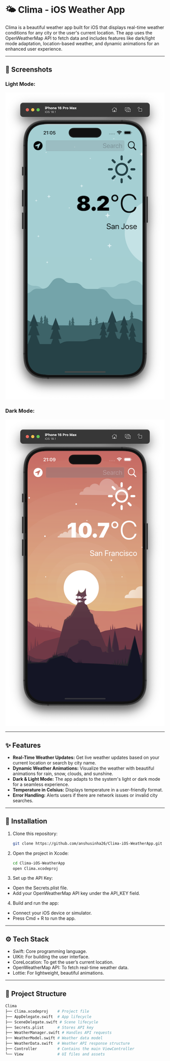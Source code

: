 # 🌤️ Clima - iOS Weather App

Clima is a beautiful weather app built for iOS that displays real-time weather conditions for any city or the user's current location. The app uses the OpenWeatherMap API to fetch data and includes features like dark/light mode adaptation, location-based weather, and dynamic animations for an enhanced user experience.

---

## 📸 Screenshots

### Light Mode:
![Light Mode](Clima/light_mode_screenshot.png)

### Dark Mode:
![Dark Mode](Clima/dark_mode_screenshot.png)

---

## ✨ Features

- **Real-Time Weather Updates:** Get live weather updates based on your current location or search by city name.
- **Dynamic Weather Animations:** Visualize the weather with beautiful animations for rain, snow, clouds, and sunshine.
- **Dark & Light Mode:** The app adapts to the system's light or dark mode for a seamless experience.
- **Temperature in Celsius:** Displays temperature in a user-friendly format.
- **Error Handling:** Alerts users if there are network issues or invalid city searches.

---

## 🔧 Installation

1. Clone this repository:
   ```bash
   git clone https://github.com/anshusinha26/Clima-iOS-WeatherApp.git

2. Open the project in Xcode:
   ```bash
   cd Clima-iOS-WeatherApp
   open Clima.xcodeproj
   
3. Set up the API Key:
- Open the Secrets.plist file.
- Add your OpenWeatherMap API key under the API_KEY field.

4. Build and run the app:
- Connect your iOS device or simulator.
- Press Cmd + R to run the app.

---

## ⚙️ Tech Stack

- Swift: Core programming language.
- UIKit: For building the user interface.
- CoreLocation: To get the user’s current location.
- OpenWeatherMap API: To fetch real-time weather data.
- Lottie: For lightweight, beautiful animations.

---

## 📂 Project Structure
```graphql
Clima
├── Clima.xcodeproj    # Project file
├── AppDelegate.swift  # App lifecycle
├── SceneDelegate.swift # Scene lifecycle
├── Secrets.plist      # Stores API key
├── WeatherManager.swift # Handles API requests
├── WeatherModel.swift # Weather data model
├── WeatherData.swift  # Weather API response structure
├── Controller         # Contains the main ViewController
└── View               # UI files and assets

